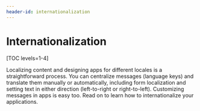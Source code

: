 ```yaml
---
header-id: internationalization
---
```


# Internationalization

[TOC levels=1-4]

Localizing content and designing apps for different locales is a straightforward
process. You can centralize messages (language keys) and translate them manually
or automatically, including form localization and setting text in either
direction (left-to-right or right-to-left). Customizing messages in apps is easy
too. Read on to learn how to internationalize your applications.
